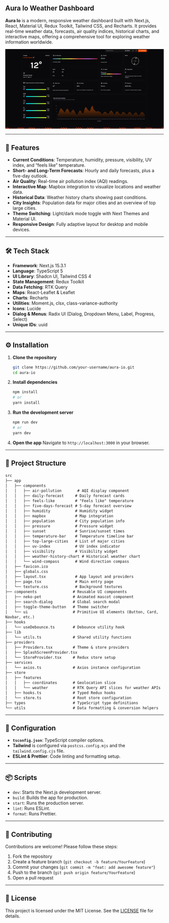## Aura Io Weather Dashboard

**Aura Io** is a modern, responsive weather dashboard built with Next.js, React, Material UI, Redux Toolkit, Tailwind CSS, and Recharts. It provides real-time weather data, forecasts, air quality indices, historical charts, and interactive maps, offering a comprehensive tool for exploring weather information worldwide.

![Alt text](/preview/pic-1.jpg)

---

## 🚀 Features

* **Current Conditions**: Temperature, humidity, pressure, visibility, UV index, and “feels like” temperature.
* **Short- and Long-Term Forecasts**: Hourly and daily forecasts, plus a five-day outlook.
* **Air Quality**: Real-time air pollution index (AQI) readings.
* **Interactive Map**: Mapbox integration to visualize locations and weather data.
* **Historical Data**: Weather history charts showing past conditions.
* **City Insights**: Population data for major cities and an overview of top large cities.
* **Theme Switching**: Light/dark mode toggle with Next Themes and Material UI.
* **Responsive Design**: Fully adaptive layout for desktop and mobile devices.

---

## 🛠 Tech Stack

* **Framework**: Next.js 15.3.1
* **Language**: TypeScript 5
* **UI Library**: Shadcn UI, Tailwind CSS 4
* **State Management**: Redux Toolkit
* **Data Fetching**: RTK Query
* **Maps**: React-Leaflet & Leaflet
* **Charts**: Recharts
* **Utilities**: Moment.js, clsx, class-variance-authority
* **Icons**: Lucide
* **Dialog & Menus**: Radix UI (Dialog, Dropdown Menu, Label, Progress, Select)
* **Unique IDs**: uuid

---

## ⚙️ Installation

1. **Clone the repository**

   ```bash
   git clone https://github.com/your-username/aura-io.git
   cd aura-io
   ```

2. **Install dependencies**

   ```bash
   npm install
   # or
   yarn install
   ```

3. **Run the development server**

   ```bash
   npm run dev
   # or
   yarn dev
   ```

4. **Open the app**
   Navigate to `http://localhost:3000` in your browser.

---

## 📁 Project Structure

```plaintext
src
├── app
│   ├── components
│   │   ├── air-pollution       # AQI display component
│   │   ├── daily-forecast     # Daily forecast cards
│   │   ├── feels-like         # "Feels like" temperature
│   │   ├── five-days-forecast # 5-day forecast overview
│   │   ├── humidity           # Humidity widget
│   │   ├── mapbox             # Map integration
│   │   ├── population         # City population info
│   │   ├── pressure           # Pressure widget
│   │   ├── sunset             # Sunrise/sunset times
│   │   ├── temperature-bar    # Temperature timeline bar
│   │   ├── top-large-cities   # List of major cities
│   │   ├── uv-index           # UV index indicator
│   │   ├── visibility         # Visibility widget
│   │   ├── weather-history-chart # Historical weather chart
│   │   └── wind-compass       # Wind direction compass
│   ├── favicon.ico
│   ├── globals.css
│   ├── layout.tsx             # App layout and providers
│   ├── page.tsx               # Main entry page
│   └── texture.css            # Background textures
├── components                # Reusable UI components
│   ├── neko-pet              # Animated mascot component
│   ├── search-dialog         # Global search modal
│   ├── toggle-theme-button   # Theme switcher
│   └── ui                    # Primitive UI elements (Button, Card, Navbar, etc.)
├── hooks
│   └── useDebounce.ts        # Debounce utility hook
├── lib
│   └── utils.ts              # Shared utility functions
├── providers
│   ├── Providers.tsx         # Theme & store providers
│   ├── SplashScreenProvider.tsx
│   └── StoreProvider.tsx     # Redux store setup
├── services
│   └── axios.ts              # Axios instance configuration
├── store
│   ├── features
│   │   ├── coordinates       # Geolocation slice
│   │   └── weather           # RTK Query API slices for weather APIs
│   ├── hooks.ts              # Typed Redux hooks
│   └── store.ts              # Root store configuration
├── types                     # TypeScript type definitions
└── utils                     # Data formatting & conversion helpers
```

---

## 📜 Configuration

* **`tsconfig.json`**: TypeScript compiler options.
* **Tailwind** is configured via `postcss.config.mjs` and the `tailwind.config.cjs` file.
* **ESLint & Prettier**: Code linting and formatting setup.

---

## 📦 Scripts

* `dev`: Starts the Next.js development server.
* `build`: Builds the app for production.
* `start`: Runs the production server.
* `lint`: Runs ESLint.
* `format`: Runs Prettier.

---

## 🤝 Contributing

Contributions are welcome! Please follow these steps:

1. Fork the repository
2. Create a feature branch (`git checkout -b feature/YourFeature`)
3. Commit your changes (`git commit -m "feat: add awesome feature"`)
4. Push to the branch (`git push origin feature/YourFeature`)
5. Open a pull request

---

## 📝 License

This project is licensed under the MIT License. See the [LICENSE](LICENSE) file for details.